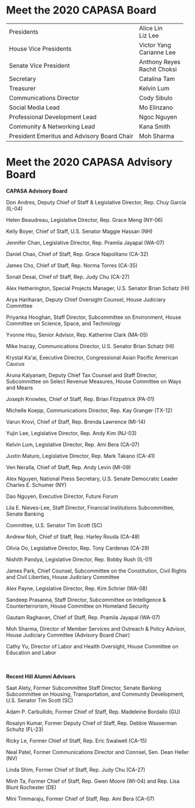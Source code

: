 # Meet the 2020 CAPASA Board

<table>
  <tr>
    <td>Presidents</td>
    <td>Alice Lin <br> Liz Lee </td>
  </tr>
  <tr>
    <td>House Vice Presidents</td>
    <td>Victor Yang <br> Carianne Lee</td>
  </tr>
  <tr>
    <td>Senate Vice President</td>
    <td>Anthony Reyes<br> Rachit Choksi</td>
  </tr>
  <tr>
    <td>Secretary</td>
    <td>Catalina Tam</td>
  </tr>
  <tr>
    <td>Treasurer</td>
    <td>Kelvin Lum</td>
  </tr>
  <tr>
    <td>Communications Director</td>
    <td>Cody Sibulo</td>
  </tr>
  <tr>
    <td>Social Media Lead</td>
    <td>Mo Elinzano</td>
  </tr>
    <tr>
    <td>Professional Development Lead</td>
    <td>Ngoc Nguyen</td>
  </tr>
    <tr>
    <td>Community & Networking Lead</td>
    <td>Kana Smith</td>
  </tr>
  <tr>
    <td>President Emeritus and Advisory Board Chair</td>
    <td>Moh Sharma</td>
  </tr>
</table>

# Meet the 2020 CAPASA Advisory Board

<b>CAPASA Advisory Board</b>

Don Andres, Deputy Chief of Staff & Legislative Director, Rep. Chuy García (IL-04)

Helen Beaudreau, Legislative Director, Rep. Grace Meng (NY-06)

Kelly Boyer, Chief of Staff, U.S. Senator Maggie Hassan (NH)

Jennifer Chan, Legislative Director, Rep. Pramila Jayapal (WA-07)

Daniel Chao, Chief of Staff, Rep. Grace Napolitano (CA-32)

James Cho, Chief of Staff, Rep. Norma Torres (CA-35)

Sonali Desai, Chief of Staff, Rep. Judy Chu (CA-27)

Alex Hetherington, Special Projects Manager, U.S. Senator Brian Schatz (HI)

Arya Hariharan, Deputy Chief Oversight Counsel, House Judiciary Committee

Priyanka Hooghan, Staff Director, Subcommittee on Environment, House Committee on Science, Space, and Technology

Yvonne Hsu, Senior Advisor, Rep. Katherine Clark (MA-05)

Mike Inacay, Communications Director, U.S. Senator Brian Schatz (HI)

Krystal Ka'ai, Executive Director, Congressional Asian Pacific American Caucus

Aruna Kalyanam, Deputy Chief Tax Counsel and Staff Director, Subcommittee on Select Revenue Measures, House Committee on Ways and Means

Joseph Knowles, Chief of Staff, Rep. Brian Fitzpatrick (PA-01)

Michelle Koepp, Communications Director, Rep. Kay Granger (TX-12)

Varun Krovi, Chief of Staff, Rep. Brenda Lawrence (MI-14)

Yujin Lee, Legislative Director, Rep. Andy Kim (NJ-03)

Kelvin Lum, Legislative Director, Rep. Ami Bera (CA-07)

Justin Maturo, Legislative Director, Rep. Mark Takano (CA-41)

Ven Neralla, Chief of Staff, Rep. Andy Levin (MI-09)

Alex Nguyen, National Press Secretary, U.S. Senate Democratic Leader Charles E. Schumer (NY)

Dao Nguyen, Executive Director, Future Forum

Lila E. Nieves-Lee, Staff Director, Financial Institutions Subcommittee, Senate Banking 

Committee, U.S. Senator Tim Scott (SC)

Andrew Noh, Chief of Staff, Rep. Harley Rouda (CA-48)

Olivia Oo, Legislative Director, Rep. Tony Cardenas (CA-29)

Nishith Pandya, Legislative Director, Rep. Bobby Rush (IL-01)

James Park, Chief Counsel, Subcommittee on the Constitution, Civil Rights and Civil Liberties, House Judiciary Committee

Alex Payne, Legislative Director, Rep. Kim Schrier (WA-08)

Sandeep Prasanna, Staff Director, Subcommittee on Intelligence & Counterterrorism, House Committee on Homeland Security

Gautam Raghavan, Chief of Staff, Rep. Pramila Jayapal (WA-07)

Moh Sharma, Director of Member Services and Outreach & Policy Advisor, House Judiciary Committee (Advisory Board Chair)

Cathy Yu, Director of Labor and Health Oversight, House Committee on Education and Labor

<br><br>
<b>Recent Hill Alumni Advisors</b>

Saat Alety, Former Subcommittee Staff Director, Senate Banking Subcommittee on Housing, Transportation, and Community Development, U.S. Senator Tim Scott (SC)

Adam P. Carbullido, Former Chief of Staff, Rep. Madeleine Bordallo (GU)

Rosalyn Kumar, Former Deputy Chief of Staff, Rep. Debbie Wasserman Schultz (FL-23)

Ricky Le, Former Chief of Staff, Rep. Eric Swalwell (CA-15)

Neal Patel, Former Communications Director and Connsel, Sen. Dean Heller (NV)

Linda Shim, Former Chief of Staff, Rep. Judy Chu (CA-27)

Minh Ta, Former Chief of Staff, Rep. Gwen Moore (WI-04) and Rep. Lisa Blunt Rochester (DE)

Mini Timmaraju, Former Chief of Staff, Rep. Ami Bera (CA-07)

